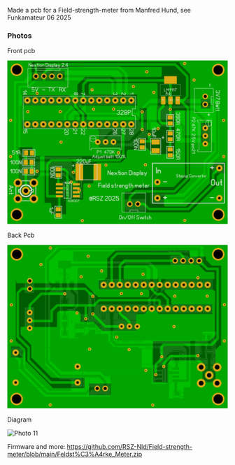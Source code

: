 Made a pcb for a Field-strength-meter from Manfred Hund, see Funkamateur 06 2025


### Photos
Front pcb

![Photo 13](https://github.com/RSZ-Nld/Field-strength-meter/blob/main/Front.JPG)

Back Pcb

![Photo 10](https://github.com/RSZ-Nld/Field-strength-meter/blob/main/Back.JPG)

Diagram

![Photo 11](https://github.com/RSZ-Nld/Field-strength-meter/blob/main/Feldst%C3%A4rke_Nextion_Schaltplan.GIF)


Firmware and more:
https://github.com/RSZ-Nld/Field-strength-meter/blob/main/Feldst%C3%A4rke_Meter.zip

